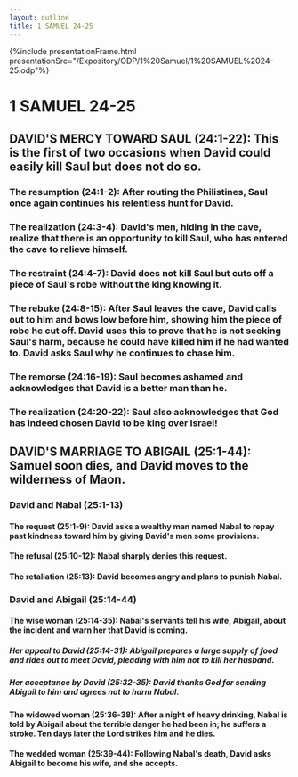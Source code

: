 ```yaml
---
layout: outline
title: 1 SAMUEL 24-25
---
```

{%include presentationFrame.html presentationSrc="/Expository/ODP/1%20Samuel/1%20SAMUEL%2024-25.odp"%}

# 1 SAMUEL 24-25 
## DAVID\'S MERCY TOWARD SAUL (24:1-22): This is the first of two occasions when David could easily kill Saul but does not do so. 
###  The resumption (24:1-2): After routing the Philistines, Saul once again continues his relentless hunt for David. 
###  The realization (24:3-4): David\'s men, hiding in the cave, realize that there is an opportunity to kill Saul, who has entered the cave to relieve himself. 
###  The restraint (24:4-7): David does not kill Saul but cuts off a piece of Saul\'s robe without the king knowing it. 
###  The rebuke (24:8-15): After Saul leaves the cave, David calls out to him and bows low before him, showing him the piece of robe he cut off. David uses this to prove that he is not seeking Saul\'s harm, because he could have killed him if he had wanted to. David asks Saul why he continues to chase him. 
###  The remorse (24:16-19): Saul becomes ashamed and acknowledges that David is a better man than he. 
###  The realization (24:20-22): Saul also acknowledges that God has indeed chosen David to be king over Israel! 
## DAVID\'S MARRIAGE TO ABIGAIL (25:1-44): Samuel soon dies, and David moves to the wilderness of Maon. 
###  David and Nabal (25:1-13) 
####  The request (25:1-9): David asks a wealthy man named Nabal to repay past kindness toward him by giving David\'s men some provisions. 
####  The refusal (25:10-12): Nabal sharply denies this request. 
####  The retaliation (25:13): David becomes angry and plans to punish Nabal. 
###  David and Abigail (25:14-44) 
####  The wise woman (25:14-35): Nabal\'s servants tell his wife, Abigail, about the incident and warn her that David is coming. 
#####  Her appeal to David (25:14-31): Abigail prepares a large supply of food and rides out to meet David, pleading with him not to kill her husband. 
#####  Her acceptance by David (25:32-35): David thanks God for sending Abigail to him and agrees not to harm Nabal. 
####  The widowed woman (25:36-38): After a night of heavy drinking, Nabal is told by Abigail about the terrible danger he had been in; he suffers a stroke. Ten days later the Lord strikes him and he dies. 
####  The wedded woman (25:39-44): Following Nabal\'s death, David asks Abigail to become his wife, and she accepts. 
